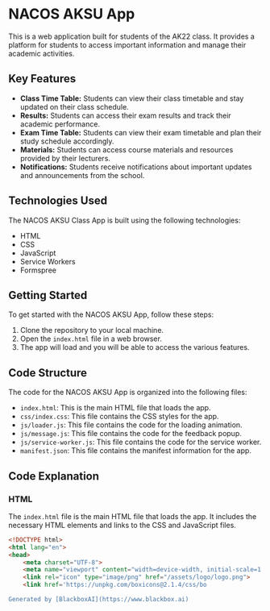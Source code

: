  # NACOS AKSU App

This is a web application built for students of the AK22 class. It provides a platform for students to access important information and manage their academic activities.

## Key Features

- **Class Time Table:** Students can view their class timetable and stay updated on their class schedule.
- **Results:** Students can access their exam results and track their academic performance.
- **Exam Time Table:** Students can view their exam timetable and plan their study schedule accordingly.
- **Materials:** Students can access course materials and resources provided by their lecturers.
- **Notifications:** Students receive notifications about important updates and announcements from the school.

## Technologies Used

The NACOS AKSU Class App is built using the following technologies:

- HTML
- CSS
- JavaScript
- Service Workers
- Formspree

## Getting Started

To get started with the NACOS AKSU App, follow these steps:

1. Clone the repository to your local machine.
2. Open the `index.html` file in a web browser.
3. The app will load and you will be able to access the various features.

## Code Structure

The code for the NACOS AKSU App is organized into the following files:

- `index.html`: This is the main HTML file that loads the app.
- `css/index.css`: This file contains the CSS styles for the app.
- `js/loader.js`: This file contains the code for the loading animation.
- `js/message.js`: This file contains the code for the feedback popup.
- `js/service-worker.js`: This file contains the code for the service worker.
- `manifest.json`: This file contains the manifest information for the app.

## Code Explanation

### HTML

The `index.html` file is the main HTML file that loads the app. It includes the necessary HTML elements and links to the CSS and JavaScript files.

```html
<!DOCTYPE html>
<html lang="en">
<head>
    <meta charset="UTF-8">
    <meta name="viewport" content="width=device-width, initial-scale=1.0">
    <link rel="icon" type="image/png" href="/assets/logo/logo.png">
    <link href='https://unpkg.com/boxicons@2.1.4/css/bo

Generated by [BlackboxAI](https://www.blackbox.ai)
